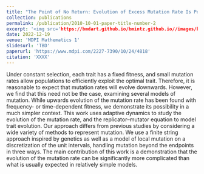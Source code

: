 ```yaml
---
title: "The Point of No Return: Evolution of Excess Mutation Rate Is Possible Even for Simple Mutation Models"
collection: publications
permalink: /publication/2010-10-01-paper-title-number-2
excerpt: '<img src='https://bmdart.github.io/bmintz.github.io//images/key-figure_MR-0.png' style='height:300px;' >'
date: 2022-12-19
venue: 'MDPI Mathematics 1'
slidesurl: 'TBD'
paperurl: 'https://www.mdpi.com/2227-7390/10/24/4818'
citation: 'XXXX'
---
```


Under constant selection, each trait has a fixed fitness, and small mutation rates allow populations to efficiently exploit the optimal trait. Therefore, it is reasonable to expect that mutation rates will evolve downwards. However, we find that this need not be the case, examining several models of mutation. While upwards evolution of the mutation rate has been found with frequency- or time-dependent fitness, we demonstrate its possibility in a much simpler context. This work uses adaptive dynamics to study the evolution of the mutation rate, and the replicator–mutator equation to model trait evolution. Our approach differs from previous studies by considering a wide variety of methods to represent mutation. We use a finite string approach inspired by genetics as well as a model of local mutation on a discretization of the unit intervals, handling mutation beyond the endpoints in three ways. The main contribution of this work is a demonstration that the evolution of the mutation rate can be significantly more complicated than what is usually expected in relatively simple models.
